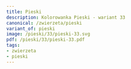 ```yaml
---
title: Pieski
description: Kolorowanka Pieski - wariant 33
canonical: /zwierzeta/pieski
variant_of: pieski
image: /pieski/33/pieski-33.svg
pdf: /pieski/33/pieski-33.pdf
tags:
- zwierzeta
- pieski
---
```

